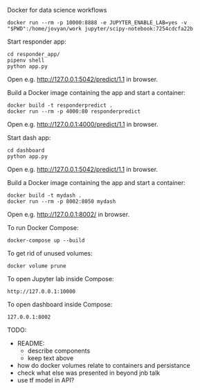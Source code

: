 Docker for data science workflows

```
docker run --rm -p 10000:8888 -e JUPYTER_ENABLE_LAB=yes -v "$PWD":/home/jovyan/work jupyter/scipy-notebook:7254cdcfa22b
```

Start responder app:

```
cd responder_app/
pipenv shell
python app.py
```

Open e.g. http://127.0.0.1:5042/predict/1.1 in browser.

Build a Docker image containing the app and start a container:

```
docker build -t responderpredict .
docker run --rm -p 4000:80 responderpredict
```

Open e.g. http://127.0.0.1:4000/predict/1.1 in browser.

Start dash app:

```
cd dashboard
python app.py
```

Open e.g. http://127.0.0.1:5042/predict/1.1 in browser.

Build a Docker image containing the app and start a container:

```
docker build -t mydash .
docker run --rm -p 8002:8050 mydash
```

Open e.g. http://127.0.0.1:8002/ in browser.

To run Docker Compose:

```
docker-compose up --build
```

To get rid of unused volumes:

```
docker volume prune
```

To open Jupyter lab inside Compose:

```
http://127.0.0.1:10000
```

To open dashboard inside Compose:

```
127.0.0.1:8002
```

TODO:

- README:
   - describe components
   - keep text above 
- how do docker volumes relate to containers and persistance
- check what else was presented in beyond jnb talk
- use tf model in API?

